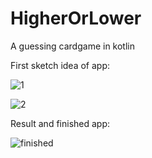 # HigherOrLower
A guessing cardgame in kotlin

First sketch idea of app:
 
![1](https://user-images.githubusercontent.com/113104745/204278584-ea354da0-8713-44c4-a7a7-46b47fb890bd.png)


![2](https://user-images.githubusercontent.com/113104745/204278592-86d87e35-2d6d-48e8-8161-ad6d25226c6b.png)


Result and finished app:

![finished](https://user-images.githubusercontent.com/113104745/205052156-6073927f-bd7a-40f9-88fe-66e1d022530c.png)
